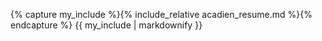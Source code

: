 {% capture my_include %}{% include_relative acadien_resume.md %}{% endcapture %}
{{ my_include | markdownify }}
